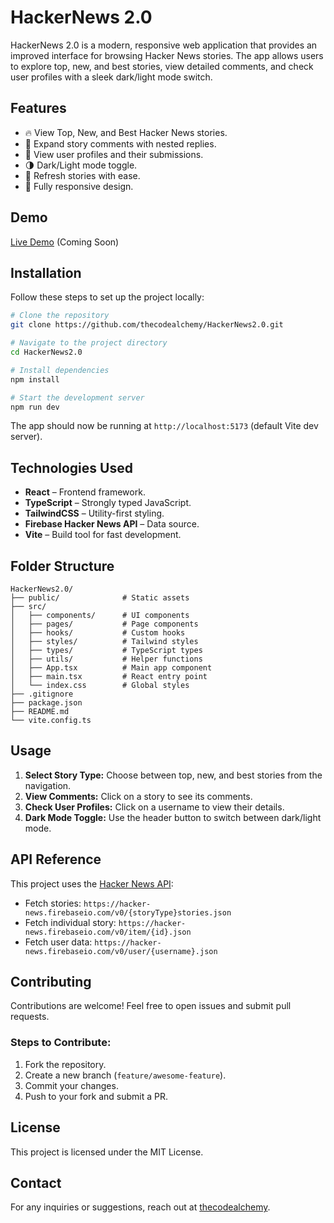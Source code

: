 # HackerNews 2.0

HackerNews 2.0 is a modern, responsive web application that provides an improved interface for browsing Hacker News stories. The app allows users to explore top, new, and best stories, view detailed comments, and check user profiles with a sleek dark/light mode switch.

## Features

- 🔥 View Top, New, and Best Hacker News stories.
- 💬 Expand story comments with nested replies.
- 👤 View user profiles and their submissions.
- 🌗 Dark/Light mode toggle.
- 🔄 Refresh stories with ease.
- 📱 Fully responsive design.

## Demo

[Live Demo](https://hackernewspro.netlify.app/) (Coming Soon)

## Installation

Follow these steps to set up the project locally:

```bash
# Clone the repository
git clone https://github.com/thecodealchemy/HackerNews2.0.git

# Navigate to the project directory
cd HackerNews2.0

# Install dependencies
npm install

# Start the development server
npm run dev
```

The app should now be running at `http://localhost:5173` (default Vite dev server).

## Technologies Used

- **React** – Frontend framework.
- **TypeScript** – Strongly typed JavaScript.
- **TailwindCSS** – Utility-first styling.
- **Firebase Hacker News API** – Data source.
- **Vite** – Build tool for fast development.

## Folder Structure

```
HackerNews2.0/
├── public/              # Static assets
├── src/
│   ├── components/      # UI components
│   ├── pages/           # Page components
│   ├── hooks/           # Custom hooks
│   ├── styles/          # Tailwind styles
│   ├── types/           # TypeScript types
│   ├── utils/           # Helper functions
│   ├── App.tsx          # Main app component
│   ├── main.tsx         # React entry point
│   └── index.css        # Global styles
├── .gitignore
├── package.json
├── README.md
└── vite.config.ts
```

## Usage

1. **Select Story Type:** Choose between top, new, and best stories from the navigation.
2. **View Comments:** Click on a story to see its comments.
3. **Check User Profiles:** Click on a username to view their details.
4. **Dark Mode Toggle:** Use the header button to switch between dark/light mode.

## API Reference

This project uses the [Hacker News API](https://github.com/HackerNews/API):

- Fetch stories: `https://hacker-news.firebaseio.com/v0/{storyType}stories.json`
- Fetch individual story: `https://hacker-news.firebaseio.com/v0/item/{id}.json`
- Fetch user data: `https://hacker-news.firebaseio.com/v0/user/{username}.json`

## Contributing

Contributions are welcome! Feel free to open issues and submit pull requests.

### Steps to Contribute:

1. Fork the repository.
2. Create a new branch (`feature/awesome-feature`).
3. Commit your changes.
4. Push to your fork and submit a PR.

## License

This project is licensed under the MIT License.

## Contact

For any inquiries or suggestions, reach out at [thecodealchemy](https://github.com/thecodealchemy).

